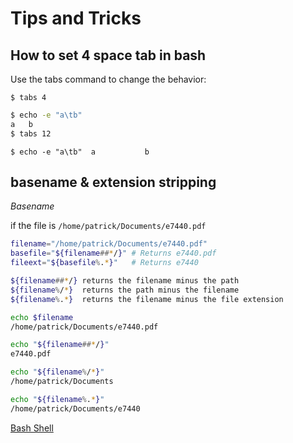 
# Tips and Tricks

## How to set 4 space tab in bash

Use the tabs command to change the behavior:

`$ tabs 4
`
```sh
$ echo -e "a\tb"      
a   b
$ tabs 12
```

`$ echo -e "a\tb" 
a           b
`
## basename & extension stripping 

*Basename*

if the file is `/home/patrick/Documents/e7440.pdf
`
```sh
filename="/home/patrick/Documents/e7440.pdf"
basefile="${filename##*/}" # Returns e7440.pdf
fileext="${basefile%.*}"   # Returns e7440

${filename##*/} returns the filename minus the path
${filename%/*}  returns the path minus the filename
${filename%.*}  returns the filename minus the file extension

echo $filename
/home/patrick/Documents/e7440.pdf

echo "${filename##*/}"
e7440.pdf

echo "${filename%/*}"
/home/patrick/Documents

echo "${filename%.*}"
/home/patrick/Documents/e7440
```

[Bash Shell](Bash_Shell.md)

